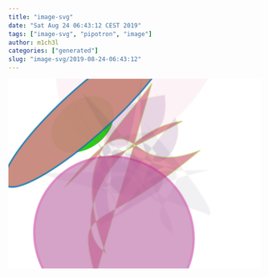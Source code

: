 ```yaml
---
title: "image-svg"
date: "Sat Aug 24 06:43:12 CEST 2019"
tags: ["image-svg", "pipotron", "image"]
author: m1ch3l
categories: ["generated"]
slug: "image-svg/2019-08-24-06:43:12"
---
```


![](image.svg)
